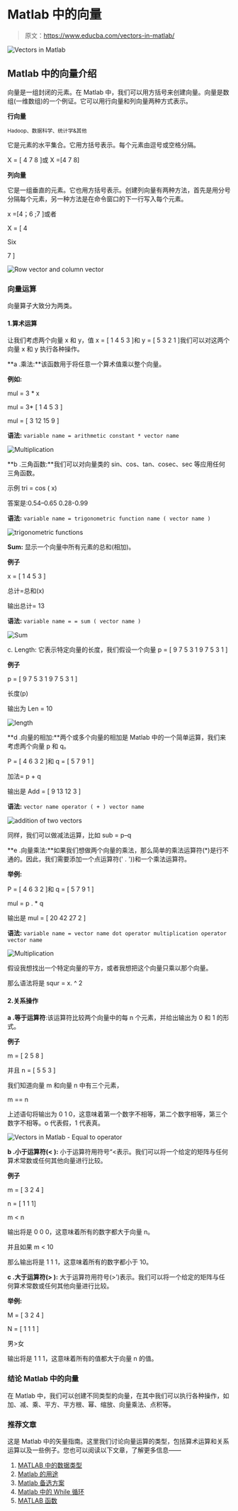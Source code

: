 # Matlab 中的向量

> 原文：<https://www.educba.com/vectors-in-matlab/>

![Vectors in Matlab](img/ea94a4362d7e18540f172f242a6960a6.png)



## Matlab 中的向量介绍

向量是一组封闭的元素。在 Matlab 中，我们可以用方括号来创建向量。向量是数组(一维数组)的一个例证。它可以用行向量和列向量两种方式表示。

**行向量**

<small>Hadoop、数据科学、统计学&其他</small>

它是元素的水平集合。它用方括号表示。每个元素由逗号或空格分隔。

X = [ 4 7 8 ]或 X =[4 7 8]

**列向量**

它是一组垂直的元素。它也用方括号表示。创建列向量有两种方法，首先是用分号分隔每个元素，另一种方法是在命令窗口的下一行写入每个元素。

x =[4；6 ;7 ]或者

X = [ 4

Six

7 ]

![Row vector and column vector](img/0867b0fe2e5f2b2f7a5f3b4fa5646a46.png)



### 向量运算

向量算子大致分为两类。

#### 1.算术运算

让我们考虑两个向量 x 和 y，值 x = [ 1 4 5 3 ]和 y = [ 5 3 2 1 ]我们可以对这两个向量 x 和 y 执行各种操作。

**a .乘法:**该函数用于将任意一个算术值乘以整个向量。

**例如:**

mul = 3 * x

mul = 3* [ 1 4 5 3 ]

mul = [ 3 12 15 9 ]

**语法:** `variable name = arithmetic constant * vector name`

![Multiplication](img/18366a21e71706000a6a8b9cabd64d58.png)



**b .三角函数:**我们可以对向量类的 sin、cos、tan、cosec、sec 等应用任何三角函数。

示例 tri = cos ( x)

答案是:0.54–0.65 0.28-0.99

**语法:** `variable name = trigonometric function name ( vector name )`

![trigonometric functions](img/90c0ceabd06ee54effd830f4c39d7df9.png)



**Sum:** 显示一个向量中所有元素的总和(相加)。

**例子**

x = [ 1 4 5 3 ]

总计=总和(x)

输出总计= 13

**语法:** `variable name = = sum ( vector name )`

![Sum](img/7fa0b9544c5bf621b7277f800b783dde.png)



c. Length: 它表示特定向量的长度，我们假设一个向量 p = [ 9 7 5 3 1 9 7 5 3 1 ]

**例子**

p = [ 9 7 5 3 1 9 7 5 3 1 ]

长度(p)

输出为 Len = 10

![length](img/2cdeeed64af79f8886c67d192523af3d.png)



**d .向量的相加:**两个或多个向量的相加是 Matlab 中的一个简单运算，我们来考虑两个向量 p 和 q。

P = [ 4 6 3 2 ]和 q = [ 5 7 9 1 ]

加法= p + q

输出是 Add = [ 9 13 12 3 ]

**语法:** `vector name operator ( + ) vector name`

![addition of two vectors](img/4d858d4719b8c40d03c2af65bf23488f.png)



同样，我们可以做减法运算，比如 sub = p–q

**e .向量乘法:**如果我们想做两个向量的乘法，那么简单的乘法运算符(*)是行不通的。因此，我们需要添加一个点运算符(' . '))和一个乘法运算符。

**举例:**

P = [ 4 6 3 2 ]和 q = [ 5 7 9 1 ]

mul = p . * q

输出是 mul = [ 20 42 27 2 ]

**语法:** `variable name = vector name dot operator multiplication operator vector name`

![Multiplication](img/1ce0343e053898ecb0fb297f3db787ef.png)



假设我想找出一个特定向量的平方，或者我想把这个向量只乘以那个向量。

那么语法将是 squr = x. ^ 2

#### 2.关系操作

**a .等于运算符**:该运算符比较两个向量中的每 n 个元素，并给出输出为 0 和 1 的形式。

**例子**

m = [ 2 5 8 ]

并且 n = [ 5 5 3 ]

我们知道向量 m 和向量 n 中有三个元素，

m == n

上述语句将输出为 0 1 0，这意味着第一个数字不相等，第二个数字相等，第三个数字不相等。o 代表假，1 代表真。

![Vectors in Matlab - Equal to operator](img/e88292ed076f71678ceec364e88e5db5.png)



**b .小于运算符(< ):** 小于运算符用符号“<表示。我们可以将一个给定的矩阵与任何算术常数或任何其他向量进行比较。

**例子**

m = [ 3 2 4 ]

n = [ 1 1 1]

m < n

输出将是 0 0 0，这意味着所有的数字都大于向量 n。

并且如果 m < 10

那么输出将是 1 1 1，这意味着所有的数字都小于 10。

**c .大于运算符(> ):** 大于运算符用符号(>’)表示。我们可以将一个给定的矩阵与任何算术常数或任何其他向量进行比较。

**举例:**

M = [ 3 2 4 ]

N = [ 1 1 1 ]

男>女

输出将是 1 1 1，这意味着所有的值都大于向量 n 的值。

### 结论 Matlab 中的向量

在 Matlab 中，我们可以创建不同类型的向量，在其中我们可以执行各种操作，如加、减、乘、平方、平方根、幂、缩放、向量乘法、点积等。

### 推荐文章

这是 Matlab 中的矢量指南。这里我们讨论向量运算的类型，包括算术运算和关系运算以及一些例子。您也可以阅读以下文章，了解更多信息——

1.  [MATLAB 中的数据类型](https://www.educba.com/data-types-in-matlab/)
2.  [Matlab 的用途](https://www.educba.com/uses-of-matlab/)
3.  [Matlab 备选方案](https://www.educba.com/matlab-alternatives/)
4.  [Matlab 中的 While 循环](https://www.educba.com/while-loop-in-matlab/)
5.  [MATLAB 函数](https://www.educba.com/matlab-functions/)





